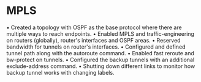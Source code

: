 # MPLS
• Created a topology with OSPF as the base protocol where there are multiple ways to reach endpoints.
• Enabled MPLS and traffic-engineering on routers (globally), router's interfaces and OSPF areas.
• Reserved bandwidth for tunnels on router's interfaces.
• Configured and defined tunnel path along with the autoroute command.
• Enabled fast reroute and bw-protect on tunnels.
• Configured the backup tunnels with an additional exclude-address command.
• Shutting down different links to monitor how backup tunnel works with changing labels.
